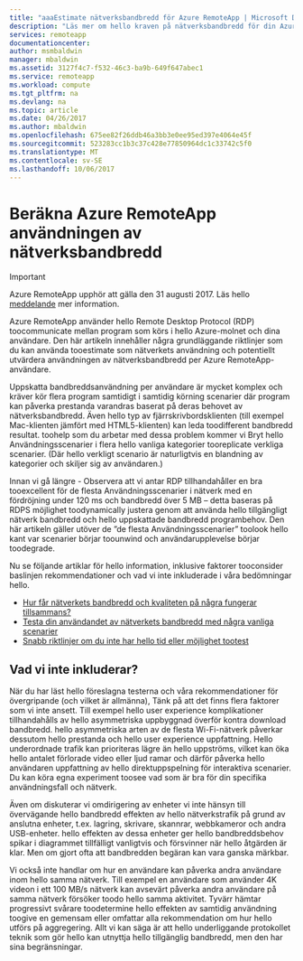 ```yaml
---
title: "aaaEstimate nätverksbandbredd för Azure RemoteApp | Microsoft Docs"
description: "Läs mer om hello kraven på nätverksbandbredd för din Azure RemoteApp-samlingar och appar."
services: remoteapp
documentationcenter: 
author: msmbaldwin
manager: mbaldwin
ms.assetid: 3127f4c7-f532-46c3-ba9b-649f647abec1
ms.service: remoteapp
ms.workload: compute
ms.tgt_pltfrm: na
ms.devlang: na
ms.topic: article
ms.date: 04/26/2017
ms.author: mbaldwin
ms.openlocfilehash: 675ee82f26ddb46a3bb3e0ee95ed397e4064e45f
ms.sourcegitcommit: 523283cc1b3c37c428e77850964dc1c33742c5f0
ms.translationtype: MT
ms.contentlocale: sv-SE
ms.lasthandoff: 10/06/2017
---
```

# <a name="estimate-azure-remoteapp-network-bandwidth-usage"></a>Beräkna Azure RemoteApp användningen av nätverksbandbredd
> [!IMPORTANT]
> Azure RemoteApp upphör att gälla den 31 augusti 2017. Läs hello [meddelande](https://go.microsoft.com/fwlink/?linkid=821148) mer information.
> 
> 

Azure RemoteApp använder hello Remote Desktop Protocol (RDP) toocommunicate mellan program som körs i hello Azure-molnet och dina användare. Den här artikeln innehåller några grundläggande riktlinjer som du kan använda tooestimate som nätverkets användning och potentiellt utvärdera användningen av nätverksbandbredd per Azure RemoteApp-användare.

Uppskatta bandbreddsanvändning per användare är mycket komplex och kräver kör flera program samtidigt i samtidig körning scenarier där program kan påverka prestanda varandras baserat på deras behovet av nätverksbandbredd. Även hello typ av fjärrskrivbordsklienten (till exempel Mac-klienten jämfört med HTML5-klienten) kan leda toodifferent bandbredd resultat. toohelp som du arbetar med dessa problem kommer vi Bryt hello Användningsscenarier i flera hello vanliga kategorier tooreplicate verkliga scenarier. (Där hello verkligt scenario är naturligtvis en blandning av kategorier och skiljer sig av användaren.)

Innan vi gå längre - Observera att vi antar RDP tillhandahåller en bra tooexcellent för de flesta Användningsscenarier i nätverk med en fördröjning under 120 ms och bandbredd över 5 MB – detta baseras på RDPS möjlighet toodynamically justera genom att använda hello tillgängligt nätverk bandbredd och hello uppskattade bandbredd programbehov. Den här artikeln gäller utöver de ”de flesta Användningsscenarier” toolook hello kant var scenarier börjar toounwind och användarupplevelse börjar toodegrade.

Nu se följande artiklar för hello information, inklusive faktorer tooconsider baslinjen rekommendationer och vad vi inte inkluderade i våra bedömningar hello.

* [Hur får nätverkets bandbredd och kvaliteten på några fungerar tillsammans?](remoteapp-bandwidthexperience.md)
* [Testa din användandet av nätverkets bandbredd med några vanliga scenarier](remoteapp-bandwidthtests.md)
* [Snabb riktlinjer om du inte har hello tid eller möjlighet tootest](remoteapp-bandwidthguidelines.md)

## <a name="what-are-we-not-including"></a>Vad vi inte inkluderar?
När du har läst hello föreslagna testerna och våra rekommendationer för övergripande (och vilket är allmänna), Tänk på att det finns flera faktorer som vi inte ansett. Till exempel hello user experience komplikationer tillhandahålls av hello asymmetriska uppbyggnad överför kontra download bandbredd. hello asymmetriska arten av de flesta Wi-Fi-nätverk påverkar dessutom hello prestanda och hello user experience uppfattning. Hello underordnade trafik kan prioriteras lägre än hello uppströms, vilket kan öka hello antalet förlorade video eller ljud ramar och därför påverka hello användaren uppfattning av hello direktuppspelning för interaktiva scenarier. Du kan köra egna experiment toosee vad som är bra för din specifika användningsfall och nätverk.

Även om diskuterar vi omdirigering av enheter vi inte hänsyn till övervägande hello bandbredd effekten av hello nätverkstrafik på grund av anslutna enheter, t.ex. lagring, skrivare, skannrar, webbkameror och andra USB-enheter. hello effekten av dessa enheter ger hello bandbreddsbehov spikar i diagrammet tillfälligt vanligtvis och försvinner när hello åtgärden är klar. Men om gjort ofta att bandbredden begäran kan vara ganska märkbar.

Vi också inte handlar om hur en användare kan påverka andra användare inom hello samma nätverk. Till exempel en användare som använder 4K videon i ett 100 MB/s nätverk kan avsevärt påverka andra användare på samma nätverk försöker toodo hello samma aktivitet. Tyvärr hämtar progressivt svårare toodetermine hello effekten av samtidig användning toogive en gemensam eller omfattar alla rekommendation om hur hello utförs på aggregering. Allt vi kan säga är att hello underliggande protokollet teknik som gör hello kan utnyttja hello tillgänglig bandbredd, men den har sina begränsningar.

